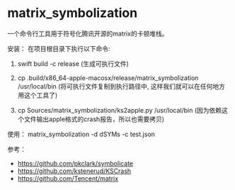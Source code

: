 # matrix_symbolization

一个命令行工具用于符号化腾讯开源的matrix的卡顿堆栈。

安装：
在项目根目录下执行以下命令:
1. swift build -c release (生成可执行文件)

2. cp .build/x86_64-apple-macosx/release/matrix_symbolization /usr/local/bin (将可执行文件复制到执行路径中, 这样我们就可以在任何地方用这个工具了)

3. cp Sources/matrix_symbolization/ks2apple.py /usr/local/bin (因为依赖这个文件输出apple格式的crash报告，所以也需要拷贝)

使用：
matrix_symbolization -d dSYMs -c test.json



参考：
- https://github.com/pkclark/symbolicate
- https://github.com/kstenerud/KSCrash
- https://github.com/Tencent/matrix
